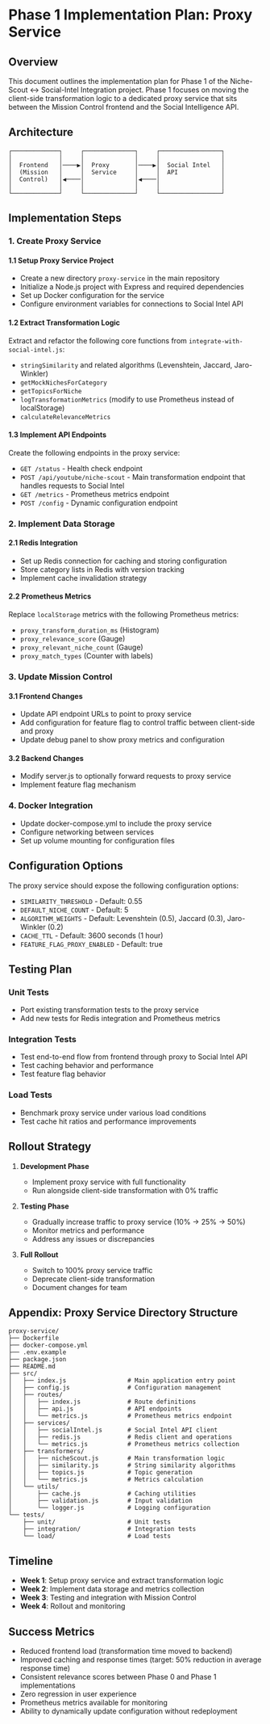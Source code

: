 # Phase 1 Implementation Plan: Proxy Service

## Overview

This document outlines the implementation plan for Phase 1 of the Niche-Scout ↔ Social-Intel Integration project. Phase 1 focuses on moving the client-side transformation logic to a dedicated proxy service that sits between the Mission Control frontend and the Social Intelligence API.

## Architecture

```
┌─────────────┐     ┌──────────────┐     ┌─────────────────┐
│             │     │              │     │                 │
│  Frontend   │────▶│  Proxy       │────▶│  Social Intel   │
│  (Mission   │     │  Service     │     │  API            │
│  Control)   │◀────│              │◀────│                 │
│             │     │              │     │                 │
└─────────────┘     └──────────────┘     └─────────────────┘
```

## Implementation Steps

### 1. Create Proxy Service

#### 1.1 Setup Proxy Service Project

- Create a new directory `proxy-service` in the main repository
- Initialize a Node.js project with Express and required dependencies
- Set up Docker configuration for the service
- Configure environment variables for connections to Social Intel API

#### 1.2 Extract Transformation Logic

Extract and refactor the following core functions from `integrate-with-social-intel.js`:

- `stringSimilarity` and related algorithms (Levenshtein, Jaccard, Jaro-Winkler)
- `getMockNichesForCategory`
- `getTopicsForNiche`
- `logTransformationMetrics` (modify to use Prometheus instead of localStorage)
- `calculateRelevanceMetrics`

#### 1.3 Implement API Endpoints

Create the following endpoints in the proxy service:

- `GET /status` - Health check endpoint
- `POST /api/youtube/niche-scout` - Main transformation endpoint that handles requests to Social Intel
- `GET /metrics` - Prometheus metrics endpoint
- `POST /config` - Dynamic configuration endpoint

### 2. Implement Data Storage

#### 2.1 Redis Integration

- Set up Redis connection for caching and storing configuration
- Store category lists in Redis with version tracking
- Implement cache invalidation strategy

#### 2.2 Prometheus Metrics

Replace `localStorage` metrics with the following Prometheus metrics:

- `proxy_transform_duration_ms` (Histogram)
- `proxy_relevance_score` (Gauge)
- `proxy_relevant_niche_count` (Gauge)
- `proxy_match_types` (Counter with labels)

### 3. Update Mission Control

#### 3.1 Frontend Changes

- Update API endpoint URLs to point to proxy service
- Add configuration for feature flag to control traffic between client-side and proxy
- Update debug panel to show proxy metrics and configuration

#### 3.2 Backend Changes

- Modify server.js to optionally forward requests to proxy service
- Implement feature flag mechanism

### 4. Docker Integration

- Update docker-compose.yml to include the proxy service
- Configure networking between services
- Set up volume mounting for configuration files

## Configuration Options

The proxy service should expose the following configuration options:

- `SIMILARITY_THRESHOLD` - Default: 0.55
- `DEFAULT_NICHE_COUNT` - Default: 5
- `ALGORITHM_WEIGHTS` - Default: Levenshtein (0.5), Jaccard (0.3), Jaro-Winkler (0.2)
- `CACHE_TTL` - Default: 3600 seconds (1 hour)
- `FEATURE_FLAG_PROXY_ENABLED` - Default: true

## Testing Plan

### Unit Tests

- Port existing transformation tests to the proxy service
- Add new tests for Redis integration and Prometheus metrics

### Integration Tests

- Test end-to-end flow from frontend through proxy to Social Intel API
- Test caching behavior and performance
- Test feature flag behavior

### Load Tests

- Benchmark proxy service under various load conditions
- Test cache hit ratios and performance improvements

## Rollout Strategy

1. **Development Phase**
   - Implement proxy service with full functionality
   - Run alongside client-side transformation with 0% traffic

2. **Testing Phase**
   - Gradually increase traffic to proxy service (10% → 25% → 50%)
   - Monitor metrics and performance
   - Address any issues or discrepancies

3. **Full Rollout**
   - Switch to 100% proxy service traffic
   - Deprecate client-side transformation
   - Document changes for team

## Appendix: Proxy Service Directory Structure

```
proxy-service/
├── Dockerfile
├── docker-compose.yml
├── .env.example
├── package.json
├── README.md
├── src/
│   ├── index.js                 # Main application entry point
│   ├── config.js                # Configuration management
│   ├── routes/
│   │   ├── index.js             # Route definitions
│   │   ├── api.js               # API endpoints
│   │   └── metrics.js           # Prometheus metrics endpoint
│   ├── services/
│   │   ├── socialIntel.js       # Social Intel API client
│   │   ├── redis.js             # Redis client and operations
│   │   └── metrics.js           # Prometheus metrics collection
│   ├── transformers/
│   │   ├── nicheScout.js        # Main transformation logic
│   │   ├── similarity.js        # String similarity algorithms
│   │   ├── topics.js            # Topic generation
│   │   └── metrics.js           # Metrics calculation
│   └── utils/
│       ├── cache.js             # Caching utilities
│       ├── validation.js        # Input validation
│       └── logger.js            # Logging configuration
└── tests/
    ├── unit/                    # Unit tests
    ├── integration/             # Integration tests
    └── load/                    # Load tests
```

## Timeline

- **Week 1**: Setup proxy service and extract transformation logic
- **Week 2**: Implement data storage and metrics collection
- **Week 3**: Testing and integration with Mission Control
- **Week 4**: Rollout and monitoring

## Success Metrics

- Reduced frontend load (transformation time moved to backend)
- Improved caching and response times (target: 50% reduction in average response time)
- Consistent relevance scores between Phase 0 and Phase 1 implementations
- Zero regression in user experience
- Prometheus metrics available for monitoring
- Ability to dynamically update configuration without redeployment